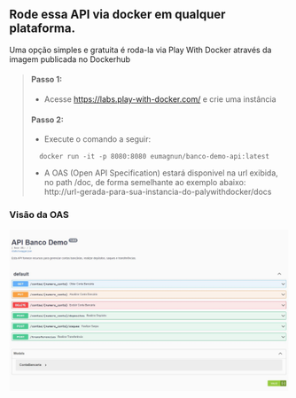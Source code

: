 ## Rode essa API via docker em qualquer plataforma.<br>
Uma opção simples e gratuita é roda-la via Play With Docker através da imagem publicada no Dockerhub

> #### Passo 1: 
> * Acesse https://labs.play-with-docker.com/ e crie uma instância
> #### Passo 2: 
> * Execute o comando a seguir:
> ```
>   docker run -it -p 8080:8080 eumagnun/banco-demo-api:latest
> ```
> * A OAS (Open API Specification) estará disponivel na url exibida, no path /doc, de forma semelhante ao exemplo abaixo:<br>
    http://url-gerada-para-sua-instancia-do-palywithdocker/docs
### Visão da OAS

![Visão da OAS](https://raw.githubusercontent.com/eumagnun/demo-banco-api/main/oas-api-demo-banco.JPG)
